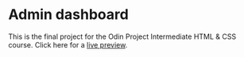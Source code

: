 # Admin dashboard

This is the final project for the Odin Project Intermediate HTML & CSS course.
Click here for a <a href='https://michaeljchong.github.io/admin-dashboard/'>live preview</a>.